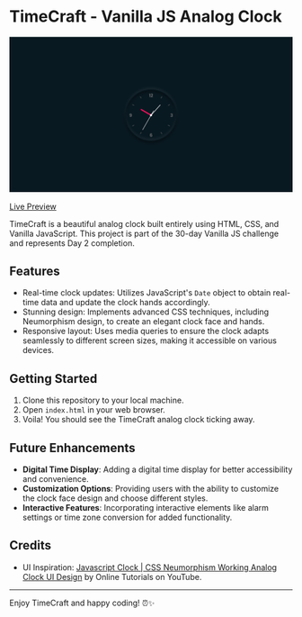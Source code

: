 # TimeCraft - Vanilla JS Analog Clock

![TimeCraft Preview](./preview.png)

[Live Preview](https://ajeetkumarrauniyar.github.io/TimeCraft/)

TimeCraft is a beautiful analog clock built entirely using HTML, CSS, and Vanilla JavaScript. This project is part of the 30-day Vanilla JS challenge and represents Day 2 completion.

## Features

- Real-time clock updates: Utilizes JavaScript's `Date` object to obtain real-time data and update the clock hands accordingly.
- Stunning design: Implements advanced CSS techniques, including Neumorphism design, to create an elegant clock face and hands.
- Responsive layout: Uses media queries to ensure the clock adapts seamlessly to different screen sizes, making it accessible on various devices.

## Getting Started

1. Clone this repository to your local machine.
2. Open `index.html` in your web browser.
3. Voila! You should see the TimeCraft analog clock ticking away.

## Future Enhancements

- **Digital Time Display**: Adding a digital time display for better accessibility and convenience.
- **Customization Options**: Providing users with the ability to customize the clock face design and choose different styles.
- **Interactive Features**: Incorporating interactive elements like alarm settings or time zone conversion for added functionality.

## Credits

- UI Inspiration: [Javascript Clock | CSS Neumorphism Working Analog Clock UI Design](https://www.youtube.com/watch?v=weZFfrjF-k4) by Online Tutorials on YouTube.

---

Enjoy TimeCraft and happy coding! ⏰✨
